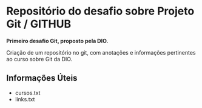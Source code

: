 # Repositório do desafio sobre Projeto Git / GITHUB

**Primeiro desafio Git, proposto pela DIO.**

Criação de um repositório no git, com anotações e informações pertinentes ao curso sobre Git da DIO. 

## Informações Úteis
- cursos.txt
- links.txt
